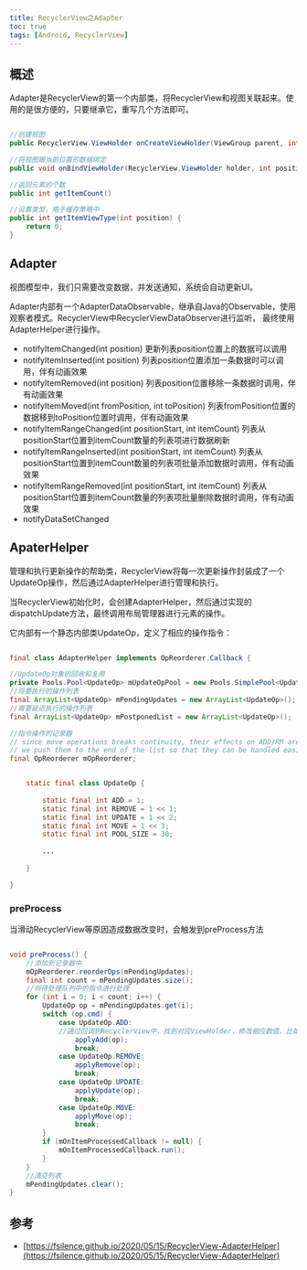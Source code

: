 ```yaml
---
title: RecyclerView之Adapter
toc: true
tags: [Android, RecyclerView]
---
```



## 概述


Adapter是RecyclerView的第一个内部类，将RecyclerView和视图关联起来。使用的是很方便的，只要继承它，重写几个方法即可。


```java

//创建视图
public RecyclerView.ViewHolder onCreateViewHolder(ViewGroup parent, int viewType)

//将视图跟当前位置的数据绑定
public void onBindViewHolder(RecyclerView.ViewHolder holder, int position)

//返回元素的个数
public int getItemCount()

//设置类型，用于缓存策略中
public int getItemViewType(int position) {
    return 0;
}

```


## Adapter

视图模型中，我们只需要改变数据，并发送通知，系统会自动更新UI。

Adapter内部有一个AdapterDataObservable，继承自Java的Observable，使用观察者模式。RecyclerView中RecyclerViewDataObserver进行监听，
最终使用AdapterHelper进行操作。

- notifyItemChanged(int position) 更新列表position位置上的数据可以调用
- notifyItemInserted(int position) 列表position位置添加一条数据时可以调用，伴有动画效果
- notifyItemRemoved(int position) 列表position位置移除一条数据时调用，伴有动画效果
- notifyItemMoved(int fromPosition, int toPosition) 列表fromPosition位置的数据移到toPosition位置时调用，伴有动画效果
- notifyItemRangeChanged(int positionStart, int itemCount) 列表从positionStart位置到itemCount数量的列表项进行数据刷新
- notifyItemRangeInserted(int positionStart, int itemCount) 列表从positionStart位置到itemCount数量的列表项批量添加数据时调用，伴有动画效果
- notifyItemRangeRemoved(int positionStart, int itemCount) 列表从positionStart位置到itemCount数量的列表项批量删除数据时调用，伴有动画效果
- notifyDataSetChanged



## ApaterHelper


管理和执行更新操作的帮助类，RecyclerView将每一次更新操作封装成了一个UpdateOp操作，然后通过AdapterHelper进行管理和执行。

当RecyclerView初始化时，会创建AdapterHelper，然后通过实现的dispatchUpdate方法，最终调用布局管理器进行元素的操作。

它内部有一个静态内部类UpdateOp，定义了相应的操作指令：

```java

final class AdapterHelper implements OpReorderer.Callback {

//UpdateOp对象的回收和复用
private Pools.Pool<UpdateOp> mUpdateOpPool = new Pools.SimplePool<UpdateOp>(UpdateOp.POOL_SIZE);
//将要执行的操作列表
final ArrayList<UpdateOp> mPendingUpdates = new ArrayList<UpdateOp>();
//需要延迟执行的操作列表
final ArrayList<UpdateOp> mPostponedList = new ArrayList<UpdateOp>();

//指令操作的记录器
// since move operations breaks continuity, their effects on ADD/RM are hard to handle.
// we push them to the end of the list so that they can be handled easily.
final OpReorderer mOpReorderer;


    static final class UpdateOp {
    
        static final int ADD = 1;
        static final int REMOVE = 1 << 1;
        static final int UPDATE = 1 << 2;
        static final int MOVE = 1 << 3;
        static final int POOL_SIZE = 30;
        
        ...
        
    }

}


```


### preProcess

当滑动RecyclerView等原因造成数据改变时，会触发到preProcess方法

```java

void preProcess() {
    //添加到记录器中
    mOpReorderer.reorderOps(mPendingUpdates);
    final int count = mPendingUpdates.size();
    //将待处理队列中的指令进行处理
    for (int i = 0; i < count; i++) {
        UpdateOp op = mPendingUpdates.get(i);
        switch (op.cmd) {
            case UpdateOp.ADD:
            //通过回调到RecyclerView中，找到对应ViewHolder，修改相应数值，比如mPosition
                applyAdd(op);
                break;
            case UpdateOp.REMOVE:
                applyRemove(op);
                break;
            case UpdateOp.UPDATE:
                applyUpdate(op);
                break;
            case UpdateOp.MOVE:
                applyMove(op);
                break;
        }
        if (mOnItemProcessedCallback != null) {
            mOnItemProcessedCallback.run();
        }
    }
    //清空列表
    mPendingUpdates.clear();
}

```


## 参考

- [https://fsilence.github.io/2020/05/15/RecyclerView-AdapterHelper](https://fsilence.github.io/2020/05/15/RecyclerView-AdapterHelper)
